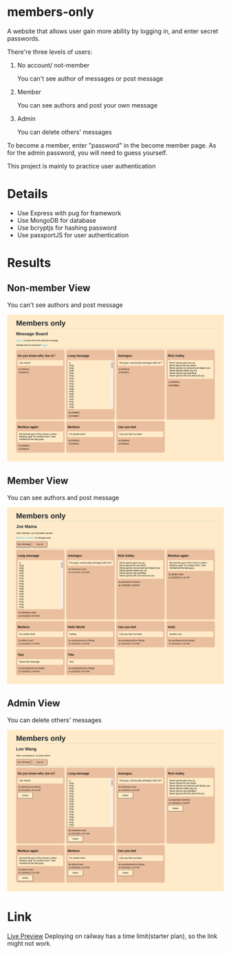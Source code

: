 # members-only
A website that allows user gain more ability by logging in, and enter secret passwords.

There're three levels of users:
1. No account/ not-member
    
    You can't see author of messages or post message
2. Member

    You can see authors and post your own message

3. Admin

    You can delete others' messages

To become a member, enter "password" in the become member page.
As for the admin password, you will need to guess yourself.

This project is mainly to practice user authentication
# Details
- Use Express with pug for framework
- Use MongoDB for database
- Use bcryptjs for hashing password
- Use passportJS for user authentication
# Results
## Non-member View
You can't see authors and post message 

![](./public/images/non-member-view.png)


## Member View
You can see authors and post message

![](./public/images/member-view.png)

## Admin View
You can delete others' messages 

![](./public/images/admin-view.png)
# Link
[Live Preview](https://members-only-ascodeasice.up.railway.app/)
Deploying on railway has a time limit(starter plan), so the link might not work.